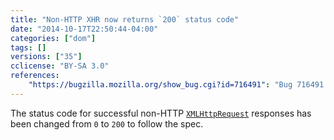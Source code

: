 ```yaml
---
title: "Non-HTTP XHR now returns `200` status code"
date: "2014-10-17T22:50:44-04:00"
categories: ["dom"]
tags: []
versions: ["35"]
cclicense: "BY-SA 3.0"
references:
    "https://bugzilla.mozilla.org/show_bug.cgi?id=716491": "Bug 716491 – Investigate the status code for non-HTTP XHR."
---
```

The status code for successful non-HTTP [`XMLHttpRequest`](https://developer.mozilla.org/en-US/docs/Web/API/XMLHttpRequest) responses has been changed from `0` to `200` to follow the spec.

